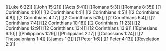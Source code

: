 [[Luke 6:22]]
[[John 15:21]]
[[Acts 5:41]]
[[Romans 5:3]]
[[Romans 8:35]]
[[1 Corinthians 4:10]]
[[2 Corinthians 1:4]]
[[2 Corinthians 4:5]]
[[2 Corinthians 4:8]]
[[2 Corinthians 4:17]]
[[2 Corinthians 5:15]]
[[2 Corinthians 6:4]]
[[2 Corinthians 7:4]]
[[2 Corinthians 10:18]]
[[2 Corinthians 11:23]]
[[2 Corinthians 12:9]]
[[2 Corinthians 13:4]]
[[2 Corinthians 13:9]]
[[Ephesians 6:10]]
[[Philippians 1:29]]
[[Philippians 2:17]]
[[Colossians 1:24]]
[[2 Thessalonians 1:4]]
[[James 1:2]]
[[1 Peter 1:6]]
[[1 Peter 4:13]]
[[Revelation 2:3]]

